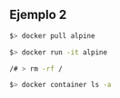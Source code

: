 ## Ejemplo 2

```bash
$> docker pull alpine

$> docker run -it alpine

/# > rm -rf /

$> docker container ls -a
```



